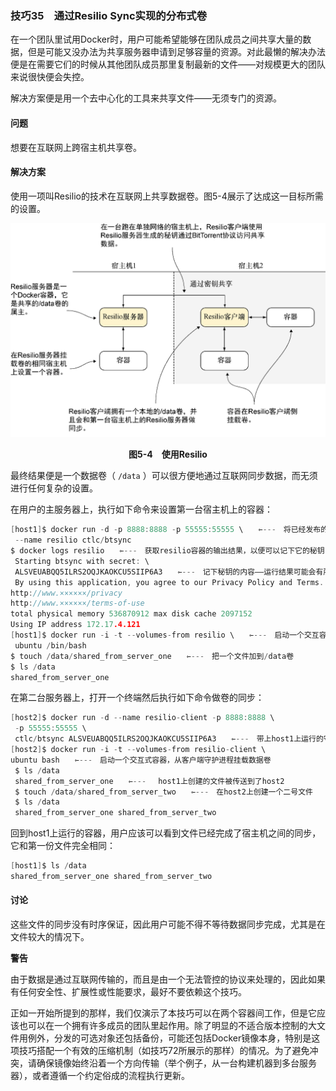 ### 技巧35　通过Resilio Sync实现的分布式卷

在一个团队里试用Docker时，用户可能希望能够在团队成员之间共享大量的数据，但是可能又没办法为共享服务器申请到足够容量的资源。对此最懒的解决办法便是在需要它们的时候从其他团队成员那里复制最新的文件——对规模更大的团队来说很快便会失控。

解决方案便是用一个去中心化的工具来共享文件——无须专门的资源。

#### 问题

想要在互联网上跨宿主机共享卷。

#### 解决方案

使用一项叫Resilio的技术在互联网上共享数据卷。图5-4展示了达成这一目标所需的设置。

![29.png](../images/29.png)
<center class="my_markdown"><b class="my_markdown">图5-4　使用Resilio</b></center>

最终结果便是一个数据卷（ `/data` ）可以很方便地通过互联网同步数据，而无须进行任何复杂的设置。

在用户的主服务器上，执行如下命令来设置第一台宿主机上的容器：

```c
[host1]$ docker run -d -p 8888:8888 -p 55555:55555 \　　⇽---　将已经发布的ctlc/btsync镜像作为一个常驻容器运行，调用btsync二进制文件，然后开放所需的端口
 --name resilio ctlc/btsync
$ docker logs resilio　　⇽---　获取resilio容器的输出结果，以便可以记下它的秘钥
 Starting btsync with secret: \
 ALSVEUABQQ5ILRS2OQJKAOKCU5SIIP6A3　　⇽---　记下秘钥的内容——运行结果可能会有所不同
 By using this application, you agree to our Privacy Policy and Terms.
http://www.××××××/privacy
http://www.××××××/terms-of-use
total physical memory 536870912 max disk cache 2097152
Using IP address 172.17.4.121
[host1]$ docker run -i -t --volumes-from resilio \　　⇽---　启动一个交互容器并挂载resilio服务器的卷
 ubuntu /bin/bash
$ touch /data/shared_from_server_one　　⇽---　把一个文件加到/data卷
$ ls /data
shared_from_server_one
```

在第二台服务器上，打开一个终端然后执行如下命令做卷的同步：

```c
[host2]$ docker run -d --name resilio-client -p 8888:8888 \
 -p 55555:55555 \
 ctlc/btsync ALSVEUABQQ5ILRS2OQJKAOKCU5SIIP6A3　　⇽---　带上host1上运行的守护进程生成的秘钥，以守护进程的方式启动一个resilio客户端容器
[host2]$ docker run -i -t --volumes-from resilio-client \
ubuntu bash　　⇽---　启动一个交互式容器，从客户端守护进程挂载数据卷
 $ ls /data
 shared_from_server_one　　⇽---　 host1上创建的文件被传送到了host2
 $ touch /data/shared_from_server_two　　⇽---　在host2上创建一个二号文件
 $ ls /data
 shared_from_server_one shared_from_server_two
```

回到host1上运行的容器，用户应该可以看到文件已经完成了宿主机之间的同步，它和第一份文件完全相同：

```c
[host1]$ ls /data
shared_from_server_one shared_from_server_two
```

#### 讨论

这些文件的同步没有时序保证，因此用户可能不得不等待数据同步完成，尤其是在文件较大的情况下。



**警告**

由于数据是通过互联网传输的，而且是由一个无法管控的协议来处理的，因此如果有任何安全性、扩展性或性能要求，最好不要依赖这个技巧。



正如一开始所提到的那样，我们仅演示了本技巧可以在两个容器间工作，但是它应该也可以在一个拥有许多成员的团队里起作用。除了明显的不适合版本控制的大文件用例外，分发的可选对象还包括备份，可能还包括Docker镜像本身，特别是这项技巧搭配一个有效的压缩机制（如技巧72所展示的那样）的情况。为了避免冲突，请确保镜像始终沿着一个方向传输（举个例子，从一台构建机器到多台服务器），或者遵循一个约定俗成的流程执行更新。

